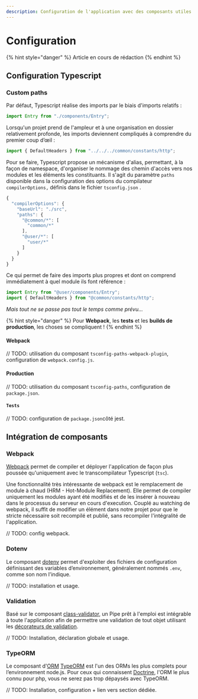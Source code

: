 ```yaml
---
description: Configuration de l'application avec des composants utiles
---
```


# Configuration

{% hint style="danger" %}
Article en cours de rédaction
{% endhint %}

## Configuration Typescript

### Custom paths

Par défaut, Typescript réalise des imports par le biais d'imports relatifs :

```typescript
import Entry from "./components/Entry";
```

Lorsqu'un projet prend de l'ampleur et à une organisation en dossier relativement profonde, les imports deviennent compliqués à comprendre du premier coup d’œil :

```typescript
import { DefaultHeaders } from "../../../common/constants/http";
```

Pour se faire, Typescript propose un mécanisme d'alias, permettant, à la façon de namespace, d'organiser le nommage des chemin d'accès vers nos modules et les éléments les constituants. Il s'agit du paramètre `paths` disponible dans la configuration des options du compilateur `compilerOptions,` définis dans le fichier `tsconfig.json` .

```javascript
{
  "compilerOptions": {
    "baseUrl": "./src",
    "paths": {
      "@common/*": [
        "common/*"
      ],
      "@user/*": [
        "user/*"
      ]
    }
  }
}
```

Ce qui permet de faire des imports plus propres et dont on comprend immédiatement à quel module ils font référence :

```typescript
import Entry from "@user/components/Entry";
import { DefaultHeaders } from "@common/constants/http";
```

_Mais tout ne se passe pas tout le temps comme prévu..._

{% hint style="danger" %}
Pour **Webpack**, les **tests** et les **builds de production**, les choses se compliquent !
{% endhint %}

#### Webpack

// TODO: utilisation du composant `tsconfig-paths-webpack-plugin`, configuration de `webpack.config.js`.

#### Production

// TODO: utilisation du composant `tsconfig-paths`, configuration de `package.json`.

#### `Tests`

// TODO: configuration de `package.json`côté jest.

## Intégration de composants

### Webpack

[Webpack](https://webpack.js.org/) permet de compiler et déployer l'application de façon plus poussée qu'uniquement avec le transcompilateur Typescript \(`tsc`\).

Une fonctionnalité très intéressante de webpack est le remplacement de module à chaud \(HRM - Hot-Module Replacement\). Elle permet de compiler uniquement les modules ayant été modifiés et de les insérer à nouveau dans le processus du serveur en cours d'execution. Couplé au watching de webpack, il suffit de modifier un élément dans notre projet pour que le stricte nécessaire soit recompilé et publié, sans recompiler l'intégralité de l'application.

// TODO: config webpack.

### Dotenv

Le composant [dotenv](https://github.com/motdotla/dotenv) permet d'exploiter des fichiers de configuration définissant des variables d’environnement, généralement nommés `.env`, comme son nom l'indique.

// TODO: installation et usage.

### Validation

Basé sur le composant [class-validator](https://github.com/typestack/class-validator), un Pipe prêt à l'emploi est intégrable à toute l'application afin de permettre une validation de tout objet utilisant les [décorateurs de validation](https://github.com/typestack/class-validator#validation-decorators).

// TODO: Installation, déclaration globale et usage.

### TypeORM

Le composant d'[ORM](https://fr.wikipedia.org/wiki/Mapping_objet-relationnel) [TypeORM](http://typeorm.io) est l'un des ORMs les plus complets pour l’environnement node.js. Pour ceux qui connaissent [Doctrine](https://www.doctrine-project.org/projects/orm.html), l'ORM le plus connu pour php, vous ne serez pas trop dépaysés avec TypeORM.

// TODO: Installation, configuration + lien vers section dédiée.

